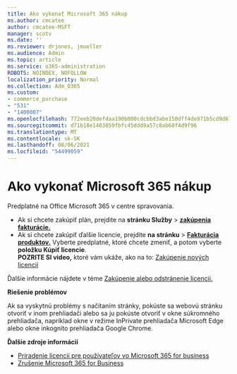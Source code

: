 ```yaml
---
title: Ako vykonať Microsoft 365 nákup
ms.author: cmcatee
author: cmcatee-MSFT
manager: scotv
ms.date: ''
ms.reviewer: drjones, jmueller
ms.audience: Admin
ms.topic: article
ms.service: o365-administration
ROBOTS: NOINDEX, NOFOLLOW
localization_priority: Normal
ms.collection: Adm_O365
ms.custom:
- commerce_purchase
- "531"
- "1400007"
ms.openlocfilehash: 772eeb20defdaa190b000cdcbbd3abe150dff4de971b5cd9d676f261880776a9
ms.sourcegitcommit: d71b18e1403859fbfc45ddd9a57c8ab68f4d9f96
ms.translationtype: MT
ms.contentlocale: sk-SK
ms.lasthandoff: 08/06/2021
ms.locfileid: "54499059"
---
```

# <a name="how-to-make-a-microsoft-365-purchase"></a>Ako vykonať Microsoft 365 nákup

Predplatné na Office Microsoft 365 v centre spravovania.
  
- Ak si chcete zakúpiť plán, prejdite na **stránku Služby** \> **[zakúpenia fakturácie.](https://go.microsoft.com/fwlink/p/?linkid=868433)**
- Ak si chcete zakúpiť ďalšie licencie, prejdite **na stránku** \> **[Fakturácia produktov.](https://go.microsoft.com/fwlink/p/?linkid=842054)** Vyberte predplatné, ktoré chcete zmeniť, a potom vyberte **položku Kúpiť licencie**.\
**POZRITE SI video,** ktoré vám ukáže, ako na to: [Zakúpenie nových licencií](https://go.microsoft.com/fwlink/p/?linkid=2154857)
  
Ďalšie informácie nájdete v téme [Zakúpenie alebo odstránenie licencií.](/microsoft-365/commerce/licenses/buy-licenses)

**Riešenie problémov**

Ak sa vyskytnú problémy s načítaním stránky, pokúste sa webovú stránku otvoriť v inom prehliadači alebo sa ju pokúste otvoriť v okne súkromného prehliadača, napríklad okne v režime InPrivate prehliadača Microsoft Edge alebo okne inkognito prehliadača Google Chrome.

**Ďalšie zdroje informácií**
  
- [Priradenie licencií pre používateľov vo Microsoft 365 for business](/microsoft-365/admin/add-users/add-users)
- [Zrušenie Microsoft 365 for Business](/microsoft-365/commerce/subscriptions/cancel-your-subscription)